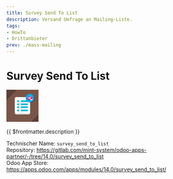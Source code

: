 ```yaml
---
title: Survey Send To List
description: Versand Umfrage an Mailing-Liste.
tags:
- HowTo
- Drittanbieter
prev: ./mass-mailing
---
```

# Survey Send To List
![](attachments/odoo_icons_survey_send_to_list.png)

{{ $frontmatter.description }}

Technischer Name: `survey_send_to_list`\
Repository: <https://gitlab.com/mint-system/odoo-apps-partner/-/tree/14.0/survey_send_to_list>\
Odoo App Store: <https://apps.odoo.com/apps/modules/14.0/survey_send_to_list/>
